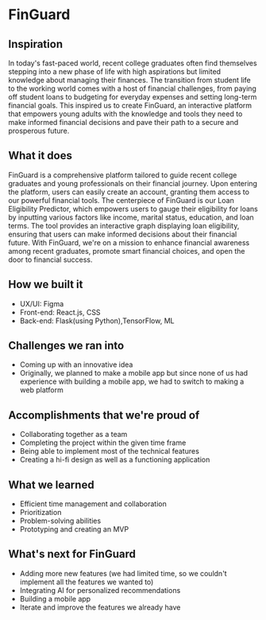 # FinGuard

## Inspiration
In today's fast-paced world, recent college graduates often find themselves stepping into a new phase of life with high aspirations but limited knowledge about managing their finances. The transition from student life to the working world comes with a host of financial challenges, from paying off student loans to budgeting for everyday expenses and setting long-term financial goals. This inspired us to create FinGuard, an interactive platform that empowers young adults with the knowledge and tools they need to make informed financial decisions and pave their path to a secure and prosperous future.


## What it does
FinGuard is a comprehensive platform tailored to guide recent college graduates and young professionals on their financial journey. Upon entering the platform, users can easily create an account, granting them access to our powerful financial tools. The centerpiece of FinGuard is our Loan Eligibility Predictor, which empowers users to gauge their eligibility for loans by inputting various factors like income, marital status, education, and loan terms. The tool provides an interactive graph displaying loan eligibility, ensuring that users can make informed decisions about their financial future. With FinGuard, we're on a mission to enhance financial awareness among recent graduates, promote smart financial choices, and open the door to financial success.

## How we built it
- UX/UI: Figma
- Front-end: React.js, CSS
- Back-end: Flask(using Python),TensorFlow, ML

## Challenges we ran into
- Coming up with an innovative idea
- Originally, we planned to make a mobile app but since none of us had experience with building a mobile app, we had to switch to making a web platform


## Accomplishments that we're proud of
- Collaborating together as a team 
- Completing the project within the given time frame
- Being able to implement most of the technical features
- Creating a hi-fi design as well as a functioning application

## What we learned
- Efficient time management and collaboration
- Prioritization
- Problem-solving abilities
- Prototyping and creating an MVP

## What's next for FinGuard
- Adding more new features (we had limited time, so we couldn't implement all the features we wanted to)
- Integrating AI for personalized recommendations
- Building a mobile app
- Iterate and improve the features we already have


